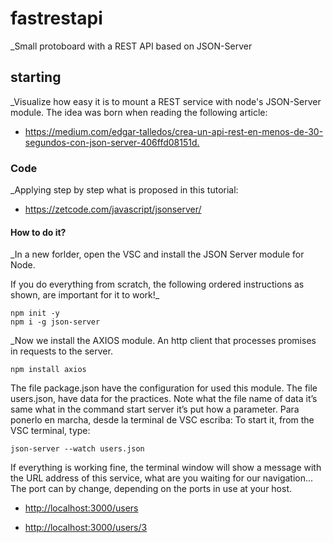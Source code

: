 # fastrestapi

_Small protoboard with a REST API based on JSON-Server

## starting

_Visualize how easy it is to mount a REST service with node's JSON-Server module. The idea was born when reading the following article:

* <https://medium.com/edgar-talledos/crea-un-api-rest-en-menos-de-30-segundos-con-json-server-406ffd08151d.>

### Code

_Applying step by step what is proposed in this tutorial:  

* <https://zetcode.com/javascript/jsonserver/>  

#### How to do it?

_In a new forlder, open the VSC and install the JSON Server module for Node.

If you do everything from scratch, the following ordered instructions as shown, are important for it to work!_ 

```text
npm init -y
npm i -g json-server
```

_Now we install the AXIOS module. An http client that processes promises in requests to the server.

```text
npm install axios
```

The file package.json have the configuration for used this module.
The file users.json, have data for the practices. Note what the file name of data it’s same what in the command start server it’s put how a parameter.
Para ponerlo en marcha, desde la terminal de VSC escriba: 
To start it, from the VSC terminal, type:

```text
json-server --watch users.json
```

If everything is working fine, the terminal window will show a message with the URL address of this service, what are you waiting for our navigation... The port can by change, depending on the ports in use at your host.

* <http://localhost:3000/users>

* <http://localhost:3000/users/3>
